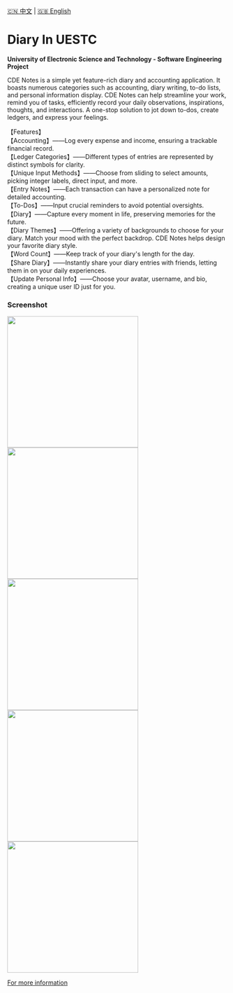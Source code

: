 [🇨🇳 中文](README.md) | [🇬🇧 English](README_EN.md)

# Diary In UESTC

**University of Electronic Science and Technology - Software Engineering Project**

CDE Notes is a simple yet feature-rich diary and accounting application.
It boasts numerous categories such as accounting, diary writing, to-do lists, and personal information display.
CDE Notes can help streamline your work, remind you of tasks, efficiently record your daily observations, inspirations, thoughts, and interactions. A one-stop solution to jot down to-dos, create ledgers, and express your feelings.

【Features】  
【Accounting】——Log every expense and income, ensuring a trackable financial record.  
【Ledger Categories】——Different types of entries are represented by distinct symbols for clarity.  
【Unique Input Methods】——Choose from sliding to select amounts, picking integer labels, direct input, and more.  
【Entry Notes】——Each transaction can have a personalized note for detailed accounting.  
【To-Dos】——Input crucial reminders to avoid potential oversights.  
【Diary】——Capture every moment in life, preserving memories for the future.  
【Diary Themes】——Offering a variety of backgrounds to choose for your diary. Match your mood with the perfect backdrop. CDE Notes helps design your favorite diary style.  
【Word Count】——Keep track of your diary's length for the day.  
【Share Diary】——Instantly share your diary entries with friends, letting them in on your daily experiences.  
【Update Personal Info】——Choose your avatar, username, and bio, creating a unique user ID just for you.


### Screenshot 
[comment]: <> (<img src="https://user-images.githubusercontent.com/71536778/192805998-dfbcacc3-b917-4d4d-a238-cb603e5d1474.jpg" width="300px" />)
<img src="README/image-20211218003636161.png" width="300px" /><img src="README/image-20211214133302852.png" width="300px" /><img src="README/image-20211214133340890.png" width="300px" /><img src="README/image-20211214133403980.png" width="300px" /><img src="README/image-20211214133426440.png" width="300px" />

[For more information]( https://yingchenxing.github.io/categories/%E6%88%90%E7%94%B5%E5%BE%AE%E8%AE%B0/)
